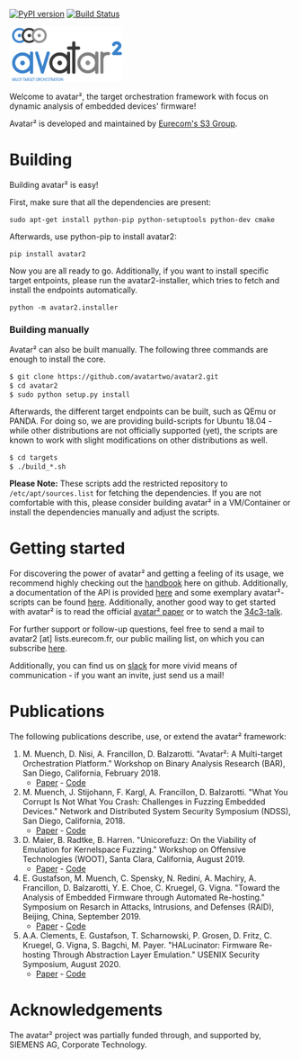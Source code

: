 [![PyPI version](https://badge.fury.io/py/avatar2.svg)](https://badge.fury.io/py/avatar2)
[![Build Status](https://travis-ci.org/avatartwo/avatar2.svg?branch=master)](https://travis-ci.org/avatartwo/avatar2)

<img src="./avatar_logo.png" width="40%" height="40%"><br/>


Welcome to avatar², the target orchestration framework with focus on dynamic
 analysis of embedded devices' firmware!

Avatar² is developed and maintained by [Eurecom's S3 Group](http://s3.eurecom.fr/).

# Building

Building avatar² is easy!

First, make sure that all the dependencies are present:

```
sudo apt-get install python-pip python-setuptools python-dev cmake
```

Afterwards, use python-pip to install avatar2:

```
pip install avatar2
```

Now you are all ready to go. Additionally, if you want to install specific
target entpoints, please run the avatar2-installer, which tries to fetch and
install the endpoints automatically.

```
python -m avatar2.installer
```

### Building manually

Avatar² can also be built manually.
The following three commands are enough to install the core.
```
$ git clone https://github.com/avatartwo/avatar2.git
$ cd avatar2
$ sudo python setup.py install
```
Afterwards, the different target endpoints can be built, such as QEmu or PANDA.
For doing so, we are providing build-scripts for Ubuntu 18.04 - while other
distributions are not officially supported (yet), the scripts are known to
work with slight modifications on other distributions as well.
```
$ cd targets
$ ./build_*.sh
```

**Please Note:** These scripts add the restricted repository to
`/etc/apt/sources.list` for fetching the dependencies. If you are not comfortable
with this, please consider building avatar² in a VM/Container or install the 
dependencies manually and adjust the scripts.

# Getting started
For discovering the power of avatar² and getting a feeling of its usage,
we recommend highly checking out the 
[handbook](https://github.com/avatartwo/avatar2/tree/master/handbook) here on
github.
Additionally, a documentation of the API is provided 
[here](https://avatartwo.github.io/avatar2-docs/) and some exemplary
avatar²-scripts can be found 
[here](https://github.com/avatartwo/avatar2-examples).
Additionally, another good way to get started with avatar² is to read the official
[avatar² paper](http://s3.eurecom.fr/docs/bar18_muench.pdf) or to watch the
[34c3-talk](https://media.ccc.de/v/34c3-9195-avatar).

For further support or follow-up questions, feel free to send a mail to
avatar2 [at] lists.eurecom.fr, our public mailing list, on which you can
subscribe [here](https://lists.eurecom.fr/sympa/subscribe/avatar2).

Additionally, you can find us on [slack](https://avatartwo.slack.com/) for more
vivid means of communication - if you want an invite, just send us a mail!


# Publications
The following publications describe, use, or extend the avatar² framework:
1. M. Muench, D. Nisi, A. Francillon, D. Balzarotti. "Avatar²: A Multi-target Orchestration Platform." Workshop on Binary Analysis Research (BAR), San Diego, California, February 2018.
    - [Paper](http://s3.eurecom.fr/docs/bar18_muench.pdf) - [Code](https://github.com/avatartwo/bar18_avatar2)
2. M. Muench, J. Stijohann, F. Kargl, A. Francillon, D. Balzarotti. "What You Corrupt Is Not What You Crash: Challenges in Fuzzing Embedded Devices." Network and Distributed System Security Symposium (NDSS), San Diego, California, 2018.
    - [Paper](http://www.s3.eurecom.fr/docs/ndss18_muench.pdf) - [Code](https://github.com/avatartwo/ndss18_wycinwyc)
3. D. Maier, B. Radtke, B. Harren. "Unicorefuzz: On the Viability of Emulation for Kernelspace Fuzzing." Workshop on Offensive Technologies (WOOT), Santa Clara, California, August 2019.
    - [Paper](https://www.usenix.org/system/files/woot19-paper_maier.pdf) - [Code](https://github.com/fgsect/unicorefuzz)
4.  E. Gustafson, M. Muench, C. Spensky, N. Redini, A. Machiry, A. Francillon, D. Balzarotti, Y. E. Choe, C. Kruegel, G. Vigna. "Toward the Analysis of Embedded Firmware through Automated Re-hosting." Symposium on Resarch in Attacks, Intrusions, and Defenses (RAID), Beijing, China, September 2019.
    - [Paper](http://subwire.net/papers/pretender-final.pdf) - [Code](https://github.com/ucsb-seclab/pretender)
5.  A.A. Clements, E. Gustafson, T. Scharnowski, P. Grosen, D. Fritz, C. Kruegel, G. Vigna, S. Bagchi, M. Payer. "HALucinator: Firmware Re-hosting Through Abstraction Layer Emulation." USENIX Security Symposium, August 2020.
    - [Paper](https://www.usenix.org/system/files/sec20summer_clements_prepub.pdf) - [Code](https://github.com/embedded-sec/halucinator)



# Acknowledgements
The avatar² project was partially funded through, and supported by, SIEMENS AG, Corporate Technology.

